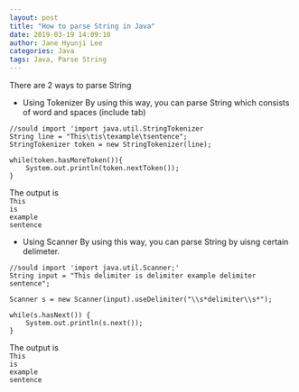 ```yaml
---
layout: post
title: "How to parse String in Java"
date: 2019-03-19 14:09:10
author: Jane Hyunji Lee
categories: Java
tags: Java, Parse String
---
```


There are 2 ways to parse String
- Using Tokenizer
By using this way, you can parse String which consists of word and spaces (include tab)

```
//sould import 'import java.util.StringTokenizer
String line = "This\tis\texample\tsentence";
StringTokenizer token = new StringTokenizer(line);

while(token.hasMoreToken()){
    System.out.println(token.nextToken());
}

```
The output is  
`This`  
`is`  
`example`  
`sentence`  

- Using Scanner
By using this way, you can parse String by uisng certain delimeter.

```
//sould import 'import java.util.Scanner;'
String input = "This delimiter is delimiter example delimiter sentence";

Scanner s = new Scanner(input).useDelimiter("\\s*delimiter\\s*");
	 
while(s.hasNext()) {
    System.out.println(s.next());
}
```
The output is  
`This`  
`is`  
`example`  
`sentence`  